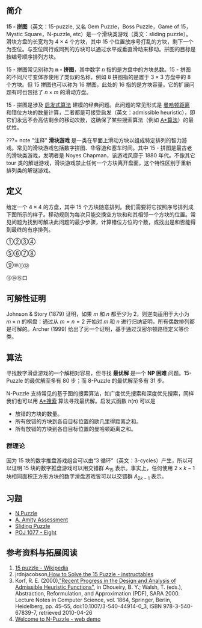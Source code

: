 ## 简介

**15 - 拼图**（英文：15-puzzle, 又名 Gem Puzzle，Boss Puzzle，Game of 15，Mystic Square，N-puzzle, etc）是一个滑块类游戏（英文：sliding puzzle）。滑块方盘的长宽均为 $4\times 4$ 个方块，其中 15 个位置放序号打乱的方块，剩下一个为空位。与空位同行或同列的方块可以通过水平或垂直滑动来移动。拼图的目标是按编号顺序排列方块。

15 - 拼图常见别称为 **n - 拼图**，其中数字 $n$ 指的是方盘中的方块总数。15 - 拼图的不同尺寸变体亦使用了类似的名称，例如 $8$ 拼图指的是置于 $3\times3$ 方盘中的 $8$ 个方块。但 $15$ 拼图也可以称为 $16$ 拼图，此处的 16 指的是方块容量。它的扩展问题有时也包括了 $n \times m$ 的滑动方盘。

15 - 拼图是涉及 [启发式算法](../search/heuristic.md) 建模的经典问题。此问题的常见形式是 [曼哈顿距离](../geometry/distance.md#曼哈顿距离) 和错位方块的数量计算，二者都是可接受启发（英文：admissible heuristic），即它们永远不会高估剩余的移动次数，这确保了某些搜索算法（例如 [A\*算法](../search/astar.md)）的最优性。

???+ note "注释"
    **滑块游戏** 是一类在平面上滑动方块以组成特定排列的智力游戏。常见的滑块游戏包括数字拼图、华容道和塞车时间。其中 15 - 拼图是最古老的滑块类游戏，发明者是 Noyes Chapman，该游戏风靡于 1880 年代。不像其它 tour 类的解谜游戏，滑块游戏禁止任何一个方块离开盘面，这个特性区别于重新排列类的解谜游戏。

## 定义

给定一个 $4 \times 4$ 的方盘，其中 $15$ 个方块随意排列。我们需要将它按照序号排列成下图所示的样子。移动规则为每次只能交换空方块和和其相邻一个方块的位置。常见问题为找到可解决此问题的最少步骤，计算错位方位的个数，或找出是和否能得到最终的有序排列。

①②③④

⑤⑥⑦⑧

⑨⑩⑪⑫

⑬⑭⑮口

## 可解性证明

Johnson & Story (1879) 证明，如果 $m$ 和 $n$ 都至少为 $2$，则逆向适用于大小为 $m\times n$ 的棋盘：通过从 $m=n=2$ 开始对 $m$ 和 $n$ 进行归纳证明，所有偶数排列都是可解的。Archer (1999) 给出了另一个证明，基于通过汉密尔顿路径定义等价类。

## 算法

寻找数字滑盘游戏的一个解相对容易，但寻找 **最优解** 是一个 **NP 困难** 问题。15-Puzzle 的最优解至多有 80 步；而 8-Puzzle 的最优解至多有 31 步。

N-Puzzle 支持常见的基于图的搜索算法，如广度优先搜索和深度优先搜索，同样我们也可以用 [A\*搜索](../search/astar.md) 算法寻找最优解。启发式函数 $h(n)$ 可以是

-   放错的方块的数量。
-   所有放错的方块到各自目标位置的欧几里得距离之和。
-   所有放错的方块到各自目标位置的曼哈顿距离之和。

### 群理论

因为 15 块的数字推盘游戏组合可以由“3 循环”（英文：3-cycles）产生，所以可以证明 15 块的数字推盘游戏可以用交错群 $A_{15}$ 表示。事实上，任何使用 $2\times k-1$ 块相同面积正方形方块的数字滑盘游戏皆可以以交错群 $A_{2k-1}$ 表示。

## 习题

-   [N Puzzle](https://www.hackerrank.com/challenges/n-puzzle)
-   [A. Amity Assessment](https://codeforces.com/problemset/problem/645/A)
-   [Sliding Puzzle](https://leetcode.com/problems/sliding-puzzle/)
-   [POJ 1077 - Eight](http://poj.org/problem?id=1077)

## 参考资料与拓展阅读

1.  [15 puzzle - Wikipedia](https://en.wikipedia.org/wiki/15_puzzle)
2.  jrdnjacobson,[How to Solve the 15 Puzzle - instructables](https://www.instructables.com/How-To-Solve-The-15-Puzzle/)
3.  Korf, R. E. (2000),["Recent Progress in the Design and Analysis of Admissible Heuristic Functions"](https://www.researchgate.net/publication/2604757_Recent_Progress_in_the_Design_and_Analysis_of_Admissible_Heuristic_Functions), in Choueiry, B. Y.; Walsh, T. (eds.), Abstraction, Reformulation, and Approximation (PDF), SARA 2000. Lecture Notes in Computer Science, vol. 1864, Springer, Berlin, Heidelberg, pp. 45–55, doi:10.1007/3-540-44914-0_3, ISBN 978-3-540-67839-7, retrieved 2010-04-26
4.  [Welcome to N-Puzzle - web demo](https://tristanpenman.com/demos/n-puzzle/)
